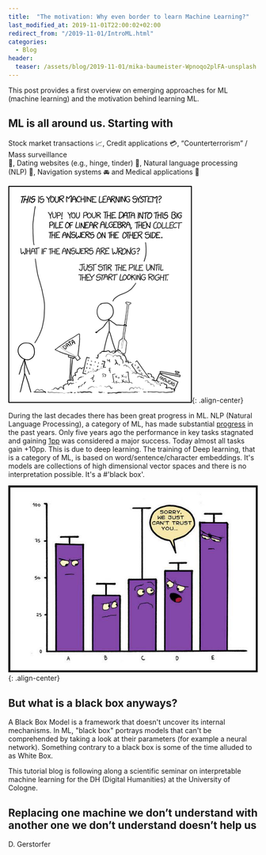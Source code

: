 ```yaml
---
title:  "The motivation: Why even border to learn Machine Learning?"
last_modified_at: 2019-11-01T22:00:02+02:00
redirect_from: "/2019-11-01/IntroML.html"
categories:
  - Blog
header:
  teaser: /assets/blog/2019-11-01/mika-baumeister-Wpnoqo2plFA-unsplash.jpg
---
```


This post provides a first overview on emerging approaches for ML (machine learning) and the motivation behind learning ML.


## ML is all around us. Starting with

Stock market transactions :chart_with_upwards_trend:, Credit applications :credit_card:, “Counterterrorism” / Mass surveillance  
:mag_right:, Dating websites (e.g., hinge, tinder) :couple_with_heart:, Natural language processing (NLP) :speech_balloon:, Navigation systems :oncoming_automobile: and Medical applications :pill: 

![img](/assets/blog/2019-11-01/5Q5OC.png){: .align-center}

During the last decades there has been great progress in ML. NLP (Natural Language Processing), a category of ML, has made substantial [progress](https://ruder.io/tracking-progress-nlp/) in the past years.
Only five years ago the performance in key tasks stagnated and gaining [1pp](https://en.wikipedia.org/wiki/PP_(complexity)) was considered a major success. Today almost all tasks gain +10pp. This is due to deep learning. The training of Deep learning, that is a category of ML, is based on word/sentence/character embeddings. It's models are collections of high dimensional vector spaces and there is no interpretation possible. It's a #'black box'.

![img](/assets/blog/2019-11-01/P1WaO.png){: .align-center}

## But what is a black box anyways? 

A Black Box Model is a framework that doesn't uncover its internal mechanisms. In ML, "black box" portrays models that can't be comprehended by taking a look at their parameters (for example a neural network). Something contrary to a black box is some of the time alluded to as White Box.

This tutorial blog is following along a scientific seminar on interpretable machine learning for the DH (Digital Humanities) at the University of Cologne.

## Replacing one machine we don’t understand with another one we don’t understand doesn’t help us
D. Gerstorfer
